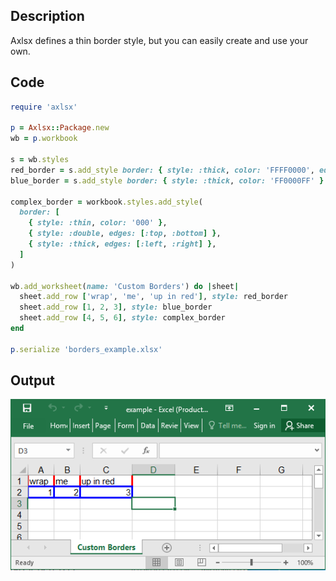 ## Description

Axlsx defines a thin border style, but you can easily create and use your own.

## Code

```ruby
require 'axlsx'

p = Axlsx::Package.new
wb = p.workbook

s = wb.styles
red_border = s.add_style border: { style: :thick, color: 'FFFF0000', edges: [:left, :right] }
blue_border = s.add_style border: { style: :thick, color: 'FF0000FF' }

complex_border = workbook.styles.add_style(
  border: [
    { style: :thin, color: '000' },
    { style: :double, edges: [:top, :bottom] },
    { style: :thick, edges: [:left, :right] },
  ]
)

wb.add_worksheet(name: 'Custom Borders') do |sheet|
  sheet.add_row ['wrap', 'me', 'up in red'], style: red_border
  sheet.add_row [1, 2, 3], style: blue_border
  sheet.add_row [4, 5, 6], style: complex_border
end

p.serialize 'borders_example.xlsx'
```

## Output

![Output](images/borders_example.png "Output")
